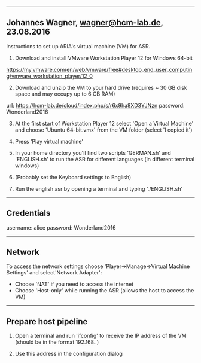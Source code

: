 -------------------------------------------------
Johannes Wagner, <wagner@hcm-lab.de>, 23.08.2016
-------------------------------------------------

Instructions to set up ARIA's virtual machine (VM) for ASR.

1. Download and install VMware Workstation Player 12 for Windows 64-bit

https://my.vmware.com/en/web/vmware/free#desktop_end_user_computing/vmware_workstation_player/12_0

2. Download and unzip the VM to your hard drive (requires ~ 30 GB disk space and may occupy up to 6 GB RAM)

url:              https://hcm-lab.de/cloud/index.php/s/r6x9ha8XD3YJNzn
password:  Wonderland2016

3. At the first start of Workstation Player 12 select 'Open a Virtual Machine' and choose 'Ubuntu 64-bit.vmx' from the VM folder (select 'I copied it')

4. Press 'Play virtual machine'

5. In your home directory you'll find two scripts 'GERMAN.sh' and 'ENGLISH.sh' to run the ASR for different languages (in different terminal windows)

6. (Probably set the Keyboard settings to English)

7. Run the english asr by opening a terminal and typing './ENGLISH.sh'

-------------------------------------------------
Credentials
-------------------------------------------------

username: alice
password: Wonderland2016

-------------------------------------------------
Network
-------------------------------------------------

To access the network settings choose 'Player->Manage->Virtual Machine Settings' and select'Network Adapter':

- Choose 'NAT' if you need to access the internet 
- Choose 'Host-only' while running the ASR (allows the host to access the VM)

-------------------------------------------------
Prepare host pipeline
-------------------------------------------------

1. Open a terminal and run 'ifconfig' to receive the IP address of the VM (should be in the format 192.168.*.*)

2. Use this address in the configuration dialog

